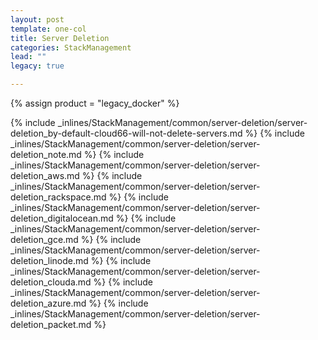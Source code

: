 ```yaml
---
layout: post
template: one-col
title: Server Deletion
categories: StackManagement
lead: ""
legacy: true

---
```

{% assign product = "legacy_docker" %}

{% include _inlines/StackManagement/common/server-deletion/server-deletion_by-default-cloud66-will-not-delete-servers.md %}
{% include _inlines/StackManagement/common/server-deletion/server-deletion_note.md %}
{% include _inlines/StackManagement/common/server-deletion/server-deletion_aws.md %}
{% include _inlines/StackManagement/common/server-deletion/server-deletion_rackspace.md %}
{% include _inlines/StackManagement/common/server-deletion/server-deletion_digitalocean.md %}
{% include _inlines/StackManagement/common/server-deletion/server-deletion_gce.md %}
{% include _inlines/StackManagement/common/server-deletion/server-deletion_linode.md %}
{% include _inlines/StackManagement/common/server-deletion/server-deletion_clouda.md %}
{% include _inlines/StackManagement/common/server-deletion/server-deletion_azure.md %}
{% include _inlines/StackManagement/common/server-deletion/server-deletion_packet.md %}
